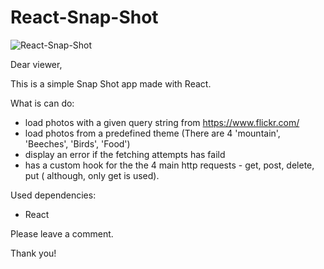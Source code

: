 # React-Snap-Shot

![React-Snap-Shot](https://github.com/martin-lyubenov/React-Snap-Shot/assets/52383146/76069450-2cdc-4c71-a92f-6ae8d8335595)

Dear viewer,

This is a simple Snap Shot app made with React.

What is can do:
- load photos with a given query string from https://www.flickr.com/ 
- load photos from a predefined theme (There are 4 'mountain', 'Beeches', 'Birds', 'Food')
- display an error if the fetching attempts has faild
- has a custom hook for the the 4 main http requests - get, post, delete, put ( although, only get is used).

Used dependencies:
- React

Please leave a comment.

Thank you!

